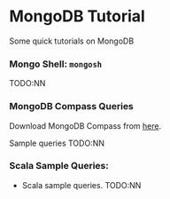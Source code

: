 # MongoDB Tutorial
Some quick tutorials on MongoDB

### Mongo Shell: `mongosh`
TODO:NN

### MongoDB Compass Queries
Download MongoDB Compass from [here](https://www.mongodb.com/try/download/compass).

Sample queries
TODO:NN

### Scala Sample Queries:
- Scala sample queries.
  TODO:NN
